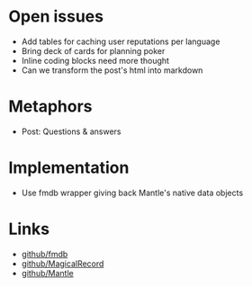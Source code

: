 # Open issues
- Add tables for caching user reputations per language
- Bring deck of cards for planning poker
- Inline coding blocks need more thought
- Can we transform the post's html into markdown

# Metaphors
- Post: Questions & answers

# Implementation
- Use fmdb wrapper giving back Mantle's native data objects 

# Links
- [github/fmdb](https://github.com/ccgus/fmdb)
- [github/MagicalRecord](https://github.com/magicalpanda/MagicalRecord)
- [github/Mantle](https://github.com/github/Mantle)